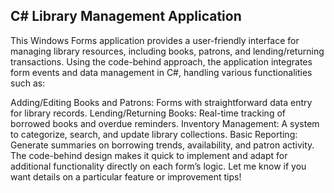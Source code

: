 ## C# Library Management Application
This Windows Forms application provides a user-friendly interface for managing library resources, including books, patrons, and lending/returning transactions. Using the code-behind approach, the application integrates form events and data management in C#, handling various functionalities such as:

Adding/Editing Books and Patrons: Forms with straightforward data entry for library records.
Lending/Returning Books: Real-time tracking of borrowed books and overdue reminders.
Inventory Management: A system to categorize, search, and update library collections.
Basic Reporting: Generate summaries on borrowing trends, availability, and patron activity.
The code-behind design makes it quick to implement and adapt for additional functionality directly on each form’s logic. Let me know if you want details on a particular feature or improvement tips!